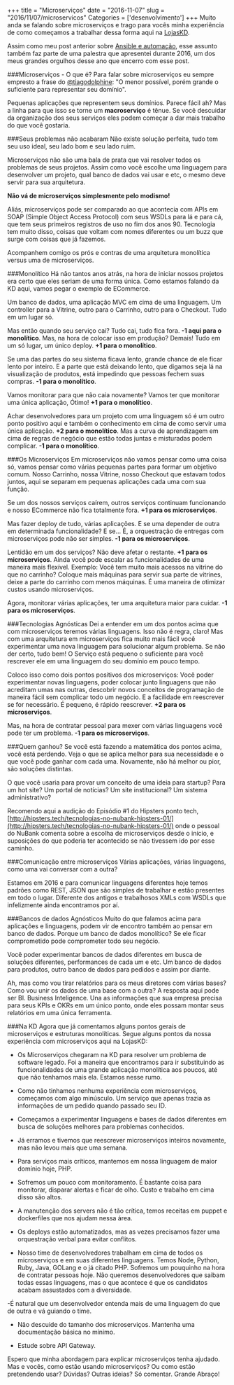 +++
title = "Microserviços"
date = "2016-11-07"
slug = "2016/11/07/microservicos"
Categories = ['desenvolvimento']
+++
Muito anda se falando sobre microserviços e trago para vocês minha experiência de como começamos a trabalhar dessa forma aqui na [LojasKD](https://www.lojaskd.com.br).

Assim como meu post anterior sobre [Ansible e automação](http://flaviosilveira.com/2016/ansible-desperte-a-automacao-em-voce/), esse assunto também faz parte de uma palestra que apresentei durante 2016, um dos meus grandes orgulhos desse ano que encerro com esse post.

###Microserviços - O que é?
Para falar sobre microserviços eu sempre empresto a frase do [@tiagodolphine](https://twitter.com/tiagodolphine): "O menor possível, porém grande o suficiente para representar seu domínio".
<!--more-->
Pequenas aplicações que representem seus domínios. Parece fácil ah?
Mas a linha para que isso se torne um **macroserviço** é tênue. Se você descuidar da organização dos seus serviços eles podem começar a dar mais trabalho do que você gostaria.

###Seus problemas não acabaram
Não existe solução perfeita, tudo tem seu uso ideal, seu lado bom e seu lado ruim.

Microserviços não são uma bala de prata que vai resolver todos os problemas de seus projetos. Assim como você escolhe uma linguagem para desenvolver um projeto, qual banco de dados vai usar e etc, o mesmo deve servir para sua arquitetura.

**Não vá de microserviços simplesmente pelo modismo!**

Aliás, microserviços pode ser comparado ao que acontecia com APIs em SOAP (Simple Object Access Protocol) com seus WSDLs para lá e para cá, que tem seus primeiros registros de uso no fim dos anos 90. Tecnologia tem muito disso, coisas que voltam com nomes diferentes ou um buzz que surge com coisas que já fazemos.

Acompanhem comigo os prós e contras de uma arquitetura monolítica versus uma de microserviços.

###Monolítico
Há não tantos anos atrás, na hora de iniciar nossos projetos era certo que eles seriam de uma forma única. Como estamos falando da KD aqui, vamos pegar o exemplo de ECommerce.

Um banco de dados, uma aplicação MVC em cima de uma linguagem. Um controller para a Vitrine, outro para o Carrinho, outro para o Checkout. Tudo em um lugar só.

Mas então quando seu serviço cai? Tudo cai, tudo fica fora. **-1 aqui para o monolítico**. Mas, na hora de colocar isso em produção? Demais! Tudo em um só lugar, um único deploy. **+1 para o monolítico**.

Se uma das partes do seu sistema ficava lento, grande chance de ele ficar lento por inteiro. E a parte que está deixando lento, que digamos seja lá na visualização de produtos, está impedindo que pessoas fechem suas compras. **-1 para o monolítico**.

Vamos monitorar para que não caia novamente? Vamos ter que monitorar uma única aplicação, Ótimo! **+1 para o monolítico**.

Achar desenvolvedores para um projeto com uma linguagem só é um outro ponto positivo aqui e também o conhecimento em cima de como servir uma única aplicação. **+2 para o monolítico**. Mas a curva de aprendizagem em cima de regras de negócio que estão todas juntas e misturadas podem complicar. **-1 para o monolítico**.

###Os Microserviços
Em microserviços não vamos pensar como uma coisa só, vamos pensar como várias pequenas partes para formar um objetivo comum. Nosso Carrinho, nossa Vitrine, nosso Checkout que estavam todos juntos, aqui se separam em pequenas aplicações cada uma com sua função.

Se um dos nossos serviços caírem, outros serviços continuam funcionando e nosso ECommerce não fica totalmente fora. **+1 para os microserviços**.

Mas fazer deploy de tudo, várias aplicações. E se uma depender de outra em determinada funcionalidade? E se... É, a orquestração de entregas com microserviços pode não ser simples. **-1 para os microserviços**.

Lentidão em um dos serviços? Não deve afetar o restante. **+1 para os microserviços**. Ainda você pode escalar as funcionalidades de uma maneira mais flexível. Exemplo: Você tem muito mais acessos na vitrine do que no carrinho? Coloque mais máquinas para servir sua parte de vitrines, deixe a parte do carrinho com menos máquinas. É uma maneira de otimizar custos usando microserviços.

Agora, monitorar várias aplicações, ter uma arquitetura maior para cuidar. **-1 para os microserviços**.

###Tecnologias Agnósticas
Dei a entender em um dos pontos acima que com microserviços teremos várias linguagens. Isso não é regra, claro! Mas com uma arquitetura em microserviços fica muito mais fácil você experimentar uma nova linguagem para solucionar algum problema. Se não der certo, tudo bem! O Serviço está pequeno o suficiente para você rescrever ele em uma linguagem do seu domínio em pouco tempo.

Coloco isso como dois pontos positivos dos microserviços: Você poder experimentar novas linguagens, poder colocar junto linguagens que não acreditam umas nas outras, descobrir novos conceitos de programação de maneira fácil sem complicar todo um negócio. E a facilidade em reescrever se for necessário. É pequeno, é rápido reescrever. **+2 para os microserviços**.

Mas, na hora de contratar pessoal para mexer com várias linguagens você pode ter um problema. **-1 para os microserviços**.

###Quem ganhou?
Se você está fazendo a matemática dos pontos acima, você está perdendo. Veja o que se aplica melhor para sua necessidade e o que você pode ganhar com cada uma. Novamente, não há melhor ou pior, são soluções distintas.

O que você usaria para provar um conceito de uma ideia para startup? Para um hot site? Um portal de notícias? Um site institucional? Um sistema administrativo?

Recomendo aqui a audição do Episódio #1 do Hipsters ponto tech, [http://hipsters.tech/tecnologias-no-nubank-hipsters-01/](http://hipsters.tech/tecnologias-no-nubank-hipsters-01/) onde o pessoal do NuBank comenta sobre a escolha de microserviços desde o início, e suposições do que poderia ter acontecido se não tivessem ido por esse caminho.

###Comunicação entre microserviços
Várias aplicações, várias linguagens, como uma vai conversar com a outra?

Estamos em 2016 e para comunicar linguagens diferentes hoje temos padrões como REST, JSON que são simples de trabalhar e estão presentes em todo o lugar. Diferente dos antigos e trabalhosos XMLs com WSDLs que infelizmente ainda encontramos por aí.

###Bancos de dados Agnósticos
Muito do que falamos acima para aplicações e linguagens, podem vir de encontro também ao pensar em banco de dados. Porque um banco de dados monolítico? Se ele ficar comprometido pode comprometer todo seu negócio.

Você poder experimentar bancos de dados diferentes em busca de soluções diferentes, performances de cada um e etc. Um banco de dados para produtos, outro banco de dados para pedidos e assim por diante.

Ah, mas como vou tirar relatórios para os meus diretores com várias bases? Como vou unir os dados de uma base com a outra? A resposta aqui pode ser BI. Business Inteligence. Una as informações que sua empresa precisa para seus KPIs e OKRs em um único ponto, onde eles possam montar seus relatórios em uma única ferramenta.

###Na KD
Agora que já comentamos alguns pontos gerais de microserviços e estruturas monolíticas. Segue alguns pontos da nossa experiência com microserviços aqui na LojasKD:

- Os Microserviços chegaram na KD para resolver um problema de software legado. Foi a maneira que encontramos para ir substituindo as funcionalidades de uma grande aplicação monolítica aos poucos, até que não tenhamos mais ela. Estamos nesse rumo.

- Como não tinhamos nenhuma experiência com microserviços, começamos com algo minúsculo. Um serviço que apenas trazia as informações de um pedido quando passado seu ID.

- Começamos a experimentar linguagens e bases de dados diferentes em busca de soluções melhores para problemas conhecidos. 

- Já erramos e tivemos que reescrever microserviços inteiros novamente, mas não levou mais que uma semana.

- Para serviços mais críticos, mantemos em nossa linguagem de maior domínio hoje, PHP.

- Sofremos um pouco com monitoramento. É bastante coisa  para monitorar, disparar alertas e ficar de olho. Custo e trabalho em cima disso são altos.

- A manutenção dos servers não é tão crítica, temos receitas em puppet e dockerfiles que nos ajudam nessa área.

- Os deploys estão automatizados, mas as vezes precisamos fazer uma orquestração verbal para evitar conflitos.

- Nosso time de desenvolvedores trabalham em cima de todos os microserviços e em suas diferentes linguagens. Temos Node, Python, Ruby, Java, GOLang e o já citado PHP. Sofremos um pouquinho na hora de contratar pessoas hoje. Não queremos desenvolvedores que saibam todas essas linguagens, mas o que acontece é que os candidatos acabam assustados com a diversidade. 

-É natural que um desenvolvedor entenda mais de uma linguagem do que de outra e vá guiando o time.

- Não descuide do tamanho dos microserviços. Mantenha uma documentação básica no mínimo.

- Estude sobre API Gateway.

Espero que minha abordagem para explicar microserviços tenha ajudado.
Mas e vocês, como estão usando microserviços? Ou como estão pretendendo usar?
Dúvidas? Outras ideias? Só comentar.
Grande Abraço!

